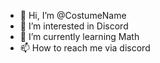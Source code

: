 - 👋 Hi, I’m @CostumeName
- 👀 I’m interested in Discord
- 🌱 I’m currently learning Math
- 📫 How to reach me via discord 

<!---
CostumeName/CostumeName is a ✨ special ✨ repository because its `README.md` (this file) appears on your GitHub profile.
You can click the Preview link to take a look at your changes.
--->
